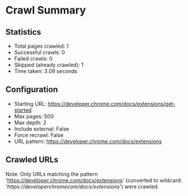 # Crawl Summary

## Statistics
- Total pages crawled: 1
- Successful crawls: 0
- Failed crawls: 0
- Skipped (already crawled): 1
- Time taken: 3.09 seconds

## Configuration
- Starting URL: https://developer.chrome.com/docs/extensions/get-started
- Max pages: 500
- Max depth: 2
- Include external: False
- Force recrawl: False
- URL pattern: https://developer.chrome.com/docs/extensions

## Crawled URLs

Note: Only URLs matching the pattern 'https://developer.chrome.com/docs/extensions' (converted to wildcard: '*https://developerchromecom/docs/extensions*') were crawled.
